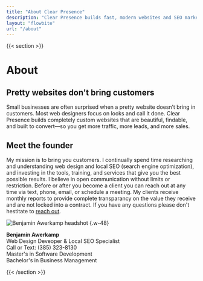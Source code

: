 ```yaml
---
title: "About Clear Presence"
description: "Clear Presence builds fast, modern websites and SEO marketing for small businesses—so you show up on Google Search & Maps and get more calls"
layout: "flowbite"
url: "/about"
---
```


{{< section >}}

# About

## Pretty websites don't bring customers

Small businesses are often surprised when a pretty website doesn’t bring in customers. Most web designers focus on looks and call it done. Clear Presence builds completely custom websites that are beautiful, findable, and built to convert—so you get more traffic, more leads, and more sales.

## Meet the founder

My mission is to bring you customers. I continually spend time researching and understanding web design and local SEO (search engine optimization), and investing in the tools, training, and services that give you the best possible results. I believe in open communication without limits or restriction. Before or after you become a client you can reach out at any time via text, phone, email, or schedule a meeting. My clients receive monthly reports to provide complete transparancy on the value they receive and are not locked into a contract. If you have any questions please don't hestitate to [reach out](/contact).


![Benjamin Awerkamp headshot](/media/utah-seo-specialist-web-design-expert-profile-picture.avif)
{.w-48}

**Benjamin Awerkamp** <br>
Web Design Deveoper & Local SEO Specialist <br>
Call or Text: (385) 323-8130 <br>
Master's in Software Development <br>
Bachelor's in Business Management

{{< /section >}}



